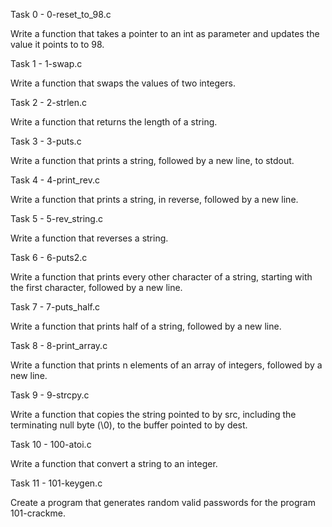 Task 0 - 0-reset_to_98.c

Write a function that takes a pointer to an int as parameter and updates the value it points to to 98.



Task 1 - 1-swap.c

Write a function that swaps the values of two integers.



Task 2 - 2-strlen.c

Write a function that returns the length of a string.



Task 3 - 3-puts.c

Write a function that prints a string, followed by a new line, to stdout.



Task 4 - 4-print_rev.c

Write a function that prints a string, in reverse, followed by a new line.



Task 5 - 5-rev_string.c

Write a function that reverses a string.



Task 6 - 6-puts2.c

Write a function that prints every other character of a string, starting with the first character, followed by a new line.



Task 7 - 7-puts_half.c

Write a function that prints half of a string, followed by a new line.



Task 8 - 8-print_array.c

Write a function that prints n elements of an array of integers, followed by a new line.



Task 9 - 9-strcpy.c

Write a function that copies the string pointed to by src, including the terminating null byte (\0), to the buffer pointed to by dest.



Task 10 - 100-atoi.c 

Write a function that convert a string to an integer.



Task 11 - 101-keygen.c 

Create a program that generates random valid passwords for the program 101-crackme.


